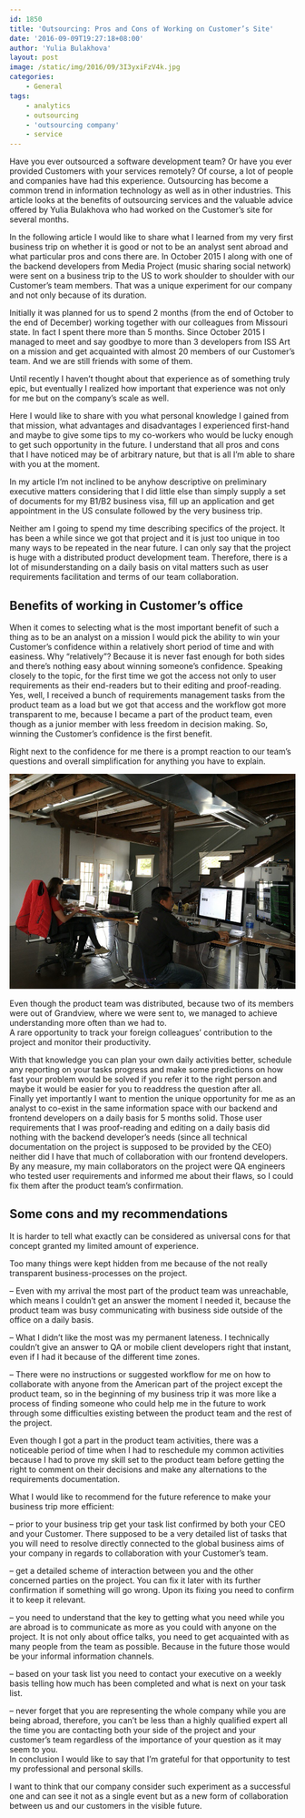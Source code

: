 ```yaml
---
id: 1850
title: 'Outsourcing: Pros and Cons of Working on Customer’s Site'
date: '2016-09-09T19:27:18+08:00'
author: 'Yulia Bulakhova'
layout: post
image: /static/img/2016/09/3I3yxiFzV4k.jpg
categories:
    - General
tags:
    - analytics
    - outsourcing
    - 'outsourcing company'
    - service
---
```


Have you ever outsourced a software development team? Or have you ever provided Customers with your services remotely? Of course, a lot of people and companies have had this experience. Outsourcing has become a common trend in information technology as well as in other industries. This article looks at the benefits of outsourcing services and the valuable advice offered by Yulia Bulakhova who had worked on the Customer’s site for several months.

In the following article I would like to share what I learned from my very first business trip on whether it is good or not to be an analyst sent abroad and what particular pros and cons there are. In October 2015 I along with one of the backend developers from Media Project (music sharing social network) were sent on a business trip to the US to work shoulder to shoulder with our Customer’s team members. That was a unique experiment for our company and not only because of its duration.

Initially it was planned for us to spend 2 months (from the end of October to the end of December) working together with our colleagues from Missouri state. In fact I spent there more than 5 months. Since October 2015 I managed to meet and say goodbye to more than 3 developers from ISS Art on a mission and get acquainted with almost 20 members of our Customer’s team. And we are still friends with some of them.

Until recently I haven’t thought about that experience as of something truly epic, but eventually I realized how important that experience was not only for me but on the company’s scale as well.

Here I would like to share with you what personal knowledge I gained from that mission, what advantages and disadvantages I experienced first-hand and maybe to give some tips to my co-workers who would be lucky enough to get such opportunity in the future. I understand that all pros and cons that I have noticed may be of arbitrary nature, but that is all I’m able to share with you at the moment.

In my article I’m not inclined to be anyhow descriptive on preliminary executive matters considering that I did little else than simply supply a set of documents for my B1/B2 business visa, fill up an application and get appointment in the US consulate followed by the very business trip.

Neither am I going to spend my time describing specifics of the project. It has been a while since we got that project and it is just too unique in too many ways to be repeated in the near future. I can only say that the project is huge with a distributed product development team. Therefore, there is a lot of misunderstanding on a daily basis on vital matters such as user requirements facilitation and terms of our team collaboration.

## Benefits of working in Customer’s office

When it comes to selecting what is the most important benefit of such a thing as to be an analyst on a mission I would pick the ability to win your Customer’s confidence within a relatively short period of time and with easiness. Why “relatively”? Because it is never fast enough for both sides and there’s nothing easy about winning someone’s confidence. Speaking closely to the topic, for the first time we got the access not only to user requirements as their end-readers but to their editing and proof-reading. Yes, well, I received a bunch of requirements management tasks from the product team as a load but we got that access and the workflow got more transparent to me, because I became a part of the product team, even though as a junior member with less freedom in decision making. So, winning the Customer’s confidence is the first benefit.

Right next to the confidence for me there is a prompt reaction to our team’s questions and overall simplification for anything you have to explain.

![Working in Customer's Office](/static/img/2016/09/T4CkpnmvcBg.jpg)

Even though the product team was distributed, because two of its members were out of Grandview, where we were sent to, we managed to achieve understanding more often than we had to.  
A rare opportunity to track your foreign colleagues’ contribution to the project and monitor their productivity.

With that knowledge you can plan your own daily activities better, schedule any reporting on your tasks progress and make some predictions on how fast your problem would be solved if you refer it to the right person and maybe it would be easier for you to readdress the question after all.  
Finally yet importantly I want to mention the unique opportunity for me as an analyst to co-exist in the same information space with our backend and frontend developers on a daily basis for 5 months solid. Those user requirements that I was proof-reading and editing on a daily basis did nothing with the backend developer’s needs (since all technical documentation on the project is supposed to be provided by the CEO) neither did I have that much of collaboration with our frontend developers. By any measure, my main collaborators on the project were QA engineers who tested user requirements and informed me about their flaws, so I could fix them after the product team’s confirmation.

## Some cons and my recommendations

It is harder to tell what exactly can be considered as universal cons for that concept granted my limited amount of experience.

Too many things were kept hidden from me because of the not really transparent business-processes on the project.

– Even with my arrival the most part of the product team was unreachable, which means I couldn’t get an answer the moment I needed it, because the product team was busy communicating with business side outside of the office on a daily basis.

– What I didn’t like the most was my permanent lateness. I technically couldn’t give an answer to QA or mobile client developers right that instant, even if I had it because of the different time zones.

– There were no instructions or suggested workflow for me on how to collaborate with anyone from the American part of the project except the product team, so in the beginning of my business trip it was more like a process of finding someone who could help me in the future to work through some difficulties existing between the product team and the rest of the project.

Even though I got a part in the product team activities, there was a noticeable period of time when I had to reschedule my common activities because I had to prove my skill set to the product team before getting the right to comment on their decisions and make any alternations to the requirements documentation.

What I would like to recommend for the future reference to make your business trip more efficient:

– prior to your business trip get your task list confirmed by both your CEO and your Customer. There supposed to be a very detailed list of tasks that you will need to resolve directly connected to the global business aims of your company in regards to collaboration with your Customer’s team.

– get a detailed scheme of interaction between you and the other concerned parties on the project. You can fix it later with its further confirmation if something will go wrong. Upon its fixing you need to confirm it to keep it relevant.

– you need to understand that the key to getting what you need while you are abroad is to communicate as more as you could with anyone on the project. It is not only about office talks, you need to get acquainted with as many people from the team as possible. Because in the future those would be your informal information channels.

– based on your task list you need to contact your executive on a weekly basis telling how much has been completed and what is next on your task list.

– never forget that you are representing the whole company while you are being abroad, therefore, you can’t be less than a highly qualified expert all the time you are contacting both your side of the project and your customer’s team regardless of the importance of your question as it may seem to you.  
In conclusion I would like to say that I’m grateful for that opportunity to test my professional and personal skills.

I want to think that our company consider such experiment as a successful one and can see it not as a single event but as a new form of collaboration between us and our customers in the visible future.